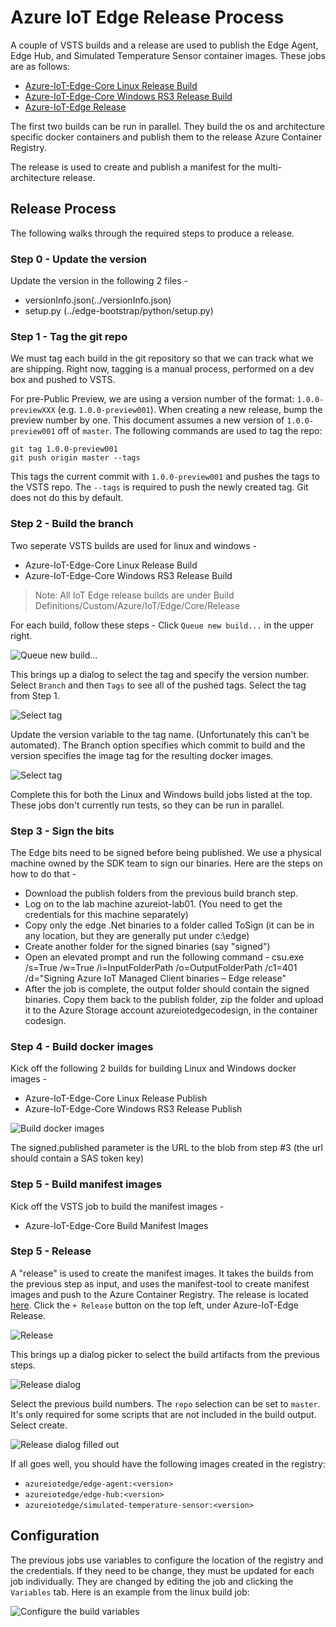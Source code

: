 # Azure IoT Edge Release Process
A couple of VSTS builds and a release are used to publish the Edge Agent, Edge Hub, and Simulated Temperature Sensor container images.
These jobs are as follows:
* [Azure-IoT-Edge-Core Linux Release Build](https://msazure.visualstudio.com/One/_build/index?context=mine&path=%5CCustom%5CAzure%5CIoT%5CEdge%5CCore%5CRelease&definitionId=12790&_a=completed)
* [Azure-IoT-Edge-Core Windows RS3 Release Build](https://msazure.visualstudio.com/One/IoT-FieldGateway/_build/index?context=allDefinitions&path=%5CCustom%5CAzure%5CIoT%5CEdge%5CCore%5CRelease&definitionId=13577&_a=completed)
* [Azure-IoT-Edge Release](https://msazure.visualstudio.com/one/_release?definitionid=643&_a=releases)

The first two builds can be run in parallel.
They build the os and architecture specific docker containers and publish them to the release Azure Container Registry.

The release is used to create and publish a manifest for the multi-architecture release.

## Release Process
The following walks through the required steps to produce a release.

### Step 0 - Update the version 
Update the version in the following 2 files - 
- versionInfo.json(../versionInfo.json)
- setup.py (../edge-bootstrap/python/setup.py)

### Step 1 - Tag the git repo
We must tag each build in the git repository so that we can track what we are shipping.
Right now, tagging is a manual process, performed on a dev box and pushed to VSTS.

For pre-Public Preview, we are using a version number of the format: `1.0.0-previewXXX` (e.g. `1.0.0-preview001`).
When creating a new release, bump the preview number by one.
This document assumes a new version of `1.0.0-preview001` off of `master`.
The following commands are used to tag the repo:

```git
git tag 1.0.0-preview001
git push origin master --tags
```

This tags the current commit with `1.0.0-preview001` and pushes the tags to the VSTS repo.
The `--tags` is required to push the newly created tag.
Git does not do this by default.

### Step 2 - Build the branch
Two seperate VSTS builds are used for linux and windows - 
- Azure-IoT-Edge-Core Linux Release Build
- Azure-IoT-Edge-Core Windows RS3 Release Build

> Note: All IoT Edge release builds are under Build Definitions/Custom/Azure/IoT/Edge/Core/Release

For each build, follow these steps - 
Click `Queue new build...` in the upper right.

![Queue new build...][queue]

This brings up a dialog to select the tag and specify the version number.
Select `Branch` and then `Tags` to see all of the pushed tags.
Select the tag from Step 1.

![Select tag][queue-tag]

Update the version variable to the tag name.
(Unfortunately this can't be automated).
The Branch option specifies which commit to build and the version specifies the image tag for the resulting docker images.

![Select tag][queue2]

Complete this for both the Linux and Windows build jobs listed at the top.
These jobs don't currently run tests, so they can be run in parallel.

### Step 3 - Sign the bits
The Edge bits need to be signed before being published. We use a physical machine owned by the SDK team to sign our binaries. 
Here are the steps on how to do that - 
- Download the publish folders from the previous build branch step. 
- Log on to the lab machine azureiot-lab01. (You need to get the credentials for this machine separately)
- Copy only the edge .Net binaries to a folder called ToSign (it can be in any location, but they are generally put under c:\edge\)
- Create another folder for the signed binaries (say "signed")
- Open an elevated prompt and run the following command - 
csu.exe /s=True /w=True /i=InputFolderPath /o=OutputFolderPath /c1=401 /d="Signing Azure IoT Managed Client binaries – Edge release"
- After the job is complete, the output folder should contain the signed binaries. Copy them back to the publish folder, zip the folder and upload it to the Azure Storage account azureiotedgecodesign, in the container codesign.

### Step 4 - Build docker images
Kick off the following 2 builds for building Linux and Windows docker images - 
- Azure-IoT-Edge-Core Linux Release Publish
- Azure-IoT-Edge-Core Windows RS3 Release Publish

![Build docker images][dockerimages]

The signed.published parameter is the URL to the blob from step #3 (the url should contain a SAS token key)

### Step 5 - Build manifest images
Kick off the VSTS job to build the manifest images - 
-   Azure-IoT-Edge-Core Build Manifest Images

### Step 5 - Release
A "release" is used to create the manifest images.
It takes the builds from the previous step as input, and uses the manifest-tool to create manifest images and push to the Azure Container Registry.
The release is located [here](https://msazure.visualstudio.com/One/_release?definitionId=643&_a=releases).
Click the `+ Release` button on the top left, under Azure-IoT-Edge Release.

![Release][release]

This brings up a dialog picker to select the build artifacts from the previous steps.

![Release dialog][release2]

Select the previous build numbers.
The `repo` selection can be set to `master`.
It's only required for some scripts that are not included in the build output.
Select create.

![Release dialog filled out][release3]

If all goes well, you should have the following images created in the registry:
* `azureiotedge/edge-agent:<version>`
* `azureiotedge/edge-hub:<version>`
* `azureiotedge/simulated-temperature-sensor:<version>`

## Configuration
The previous jobs use variables to configure the location of the registry and the credentials.
If they need to be change, they must be updated for each job individually.
They are changed by editing the job and clicking the `Variables` tab.
Here is an example from the linux build job:

![Configure the build variables][config]

[queue]: images/release-queue.png
[queue2]: images/release-queue2.png
[queue-tag]: images/release-queue-tag.png
[release]: images/release-release.png
[release2]: images/release-release2.png
[release3]: images/release-release3.png
[config]: images/release-config.png
[dockerimages]:images/release-dockerimages.png
